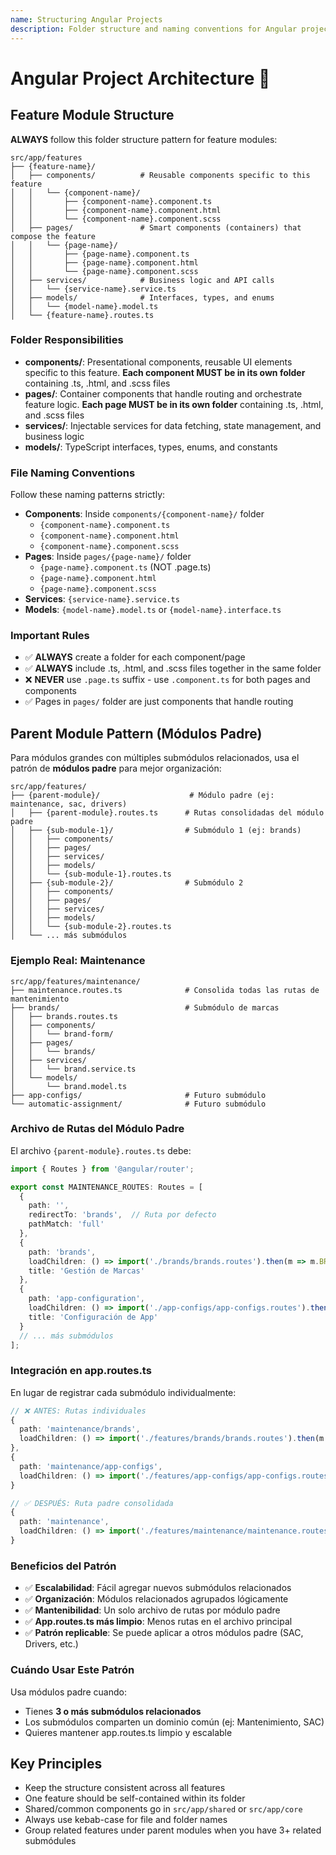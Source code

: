 ```yaml
---
name: Structuring Angular Projects
description: Folder structure and naming conventions for Angular projects. Use when creating new features, components, pages, services, or any file in the Angular project. Includes feature module structure with components/, pages/, services/, and models/ folders.
---
```


# Angular Project Architecture 📁

## Feature Module Structure

**ALWAYS** follow this folder structure pattern for feature modules:

```
src/app/features
├── {feature-name}/
│   ├── components/          # Reusable components specific to this feature
│   │   └── {component-name}/
│   │       ├── {component-name}.component.ts
│   │       ├── {component-name}.component.html
│   │       └── {component-name}.component.scss
│   ├── pages/               # Smart components (containers) that compose the feature
│   │   └── {page-name}/
│   │       ├── {page-name}.component.ts
│   │       ├── {page-name}.component.html
│   │       └── {page-name}.component.scss
│   ├── services/            # Business logic and API calls
│   │   └── {service-name}.service.ts
│   ├── models/              # Interfaces, types, and enums
│   │   └── {model-name}.model.ts
│   └── {feature-name}.routes.ts
```

### Folder Responsibilities

- **components/**: Presentational components, reusable UI elements specific to this feature. **Each component MUST be in its own folder** containing .ts, .html, and .scss files
- **pages/**: Container components that handle routing and orchestrate feature logic. **Each page MUST be in its own folder** containing .ts, .html, and .scss files
- **services/**: Injectable services for data fetching, state management, and business logic
- **models/**: TypeScript interfaces, types, enums, and constants

### File Naming Conventions

Follow these naming patterns strictly:

- **Components**: Inside `components/{component-name}/` folder
  - `{component-name}.component.ts`
  - `{component-name}.component.html`
  - `{component-name}.component.scss`
- **Pages**: Inside `pages/{page-name}/` folder
  - `{page-name}.component.ts` (NOT .page.ts)
  - `{page-name}.component.html`
  - `{page-name}.component.scss`
- **Services**: `{service-name}.service.ts`
- **Models**: `{model-name}.model.ts` or `{model-name}.interface.ts`

### Important Rules

- ✅ **ALWAYS** create a folder for each component/page
- ✅ **ALWAYS** include .ts, .html, and .scss files together in the same folder
- ❌ **NEVER** use `.page.ts` suffix - use `.component.ts` for both pages and components
- ✅ Pages in `pages/` folder are just components that handle routing

## Parent Module Pattern (Módulos Padre)

Para módulos grandes con múltiples submódulos relacionados, usa el patrón de **módulos padre** para mejor organización:

```
src/app/features/
├── {parent-module}/                    # Módulo padre (ej: maintenance, sac, drivers)
│   ├── {parent-module}.routes.ts      # Rutas consolidadas del módulo padre
│   ├── {sub-module-1}/                # Submódulo 1 (ej: brands)
│   │   ├── components/
│   │   ├── pages/
│   │   ├── services/
│   │   ├── models/
│   │   └── {sub-module-1}.routes.ts
│   ├── {sub-module-2}/                # Submódulo 2
│   │   ├── components/
│   │   ├── pages/
│   │   ├── services/
│   │   ├── models/
│   │   └── {sub-module-2}.routes.ts
│   └── ... más submódulos
```

### Ejemplo Real: Maintenance

```
src/app/features/maintenance/
├── maintenance.routes.ts              # Consolida todas las rutas de mantenimiento
├── brands/                            # Submódulo de marcas
│   ├── brands.routes.ts
│   ├── components/
│   │   └── brand-form/
│   ├── pages/
│   │   └── brands/
│   ├── services/
│   │   └── brand.service.ts
│   └── models/
│       └── brand.model.ts
├── app-configs/                       # Futuro submódulo
└── automatic-assignment/              # Futuro submódulo
```

### Archivo de Rutas del Módulo Padre

El archivo `{parent-module}.routes.ts` debe:

```typescript
import { Routes } from '@angular/router';

export const MAINTENANCE_ROUTES: Routes = [
  {
    path: '',
    redirectTo: 'brands',  // Ruta por defecto
    pathMatch: 'full'
  },
  {
    path: 'brands',
    loadChildren: () => import('./brands/brands.routes').then(m => m.BRANDS_ROUTES),
    title: 'Gestión de Marcas'
  },
  {
    path: 'app-configuration',
    loadChildren: () => import('./app-configs/app-configs.routes').then(m => m.APP_CONFIGS_ROUTES),
    title: 'Configuración de App'
  }
  // ... más submódulos
];
```

### Integración en app.routes.ts

En lugar de registrar cada submódulo individualmente:

```typescript
// ❌ ANTES: Rutas individuales
{
  path: 'maintenance/brands',
  loadChildren: () => import('./features/brands/brands.routes').then(m => m.BRANDS_ROUTES)
},
{
  path: 'maintenance/app-configs',
  loadChildren: () => import('./features/app-configs/app-configs.routes').then(m => m.APP_CONFIGS_ROUTES)
}

// ✅ DESPUÉS: Ruta padre consolidada
{
  path: 'maintenance',
  loadChildren: () => import('./features/maintenance/maintenance.routes').then(m => m.MAINTENANCE_ROUTES)
}
```

### Beneficios del Patrón

- ✅ **Escalabilidad**: Fácil agregar nuevos submódulos relacionados
- ✅ **Organización**: Módulos relacionados agrupados lógicamente
- ✅ **Mantenibilidad**: Un solo archivo de rutas por módulo padre
- ✅ **App.routes.ts más limpio**: Menos rutas en el archivo principal
- ✅ **Patrón replicable**: Se puede aplicar a otros módulos padre (SAC, Drivers, etc.)

### Cuándo Usar Este Patrón

Usa módulos padre cuando:
- Tienes **3 o más submódulos relacionados**
- Los submódulos comparten un dominio común (ej: Mantenimiento, SAC)
- Quieres mantener app.routes.ts limpio y escalable

## Key Principles

- Keep the structure consistent across all features
- One feature should be self-contained within its folder
- Shared/common components go in `src/app/shared` or `src/app/core`
- Always use kebab-case for file and folder names
- Group related features under parent modules when you have 3+ related submódules
